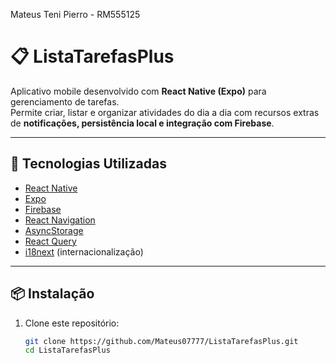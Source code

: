 Mateus Teni Pierro - RM555125
# 📋 ListaTarefasPlus

Aplicativo mobile desenvolvido com **React Native (Expo)** para gerenciamento de tarefas.  
Permite criar, listar e organizar atividades do dia a dia com recursos extras de **notificações, persistência local e integração com Firebase**.

---

## 🚀 Tecnologias Utilizadas

- [React Native](https://reactnative.dev/)  
- [Expo](https://expo.dev/)  
- [Firebase](https://firebase.google.com/)  
- [React Navigation](https://reactnavigation.org/)  
- [AsyncStorage](https://react-native-async-storage.github.io/async-storage/)  
- [React Query](https://tanstack.com/query)  
- [i18next](https://www.i18next.com/) (internacionalização)  

---

## 📦 Instalação

1. Clone este repositório:  
   ```bash
   git clone https://github.com/Mateus07777/ListaTarefasPlus.git
   cd ListaTarefasPlus
